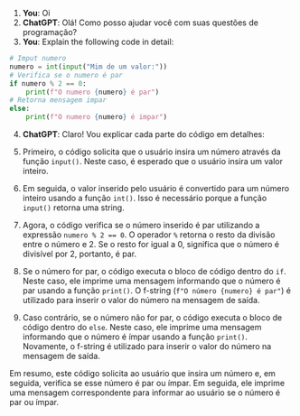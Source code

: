 1. **You**: Oi
2. **ChatGPT**: Olá! Como posso ajudar você com suas questões de programação?
3. **You**: Explain the following code in detail: 
```python
# Imput numero
numero = int(input("Mim de um valor:"))
# Verifica se o numero é par
if numero % 2 == 0:
    print(f"O numero {numero} é par")
# Retorna mensagem impar
else:
    print(f"O numero {numero} é impar")
```
4. **ChatGPT**: Claro! Vou explicar cada parte do código em detalhes:

1. Primeiro, o código solicita que o usuário insira um número através da função `input()`. Neste caso, é esperado que o usuário insira um valor inteiro.

2. Em seguida, o valor inserido pelo usuário é convertido para um número inteiro usando a função `int()`. Isso é necessário porque a função `input()` retorna uma string.

3. Agora, o código verifica se o número inserido é par utilizando a expressão `numero % 2 == 0`. O operador `%` retorna o resto da divisão entre o número e 2. Se o resto for igual a 0, significa que o número é divisível por 2, portanto, é par.

4. Se o número for par, o código executa o bloco de código dentro do `if`. Neste caso, ele imprime uma mensagem informando que o número é par usando a função `print()`. O f-string (`f"O número {numero} é par"`) é utilizado para inserir o valor do número na mensagem de saída.

5. Caso contrário, se o número não for par, o código executa o bloco de código dentro do `else`. Neste caso, ele imprime uma mensagem informando que o número é ímpar usando a função `print()`. Novamente, o f-string é utilizado para inserir o valor do número na mensagem de saída.

Em resumo, este código solicita ao usuário que insira um número e, em seguida, verifica se esse número é par ou ímpar. Em seguida, ele imprime uma mensagem correspondente para informar ao usuário se o número é par ou ímpar.